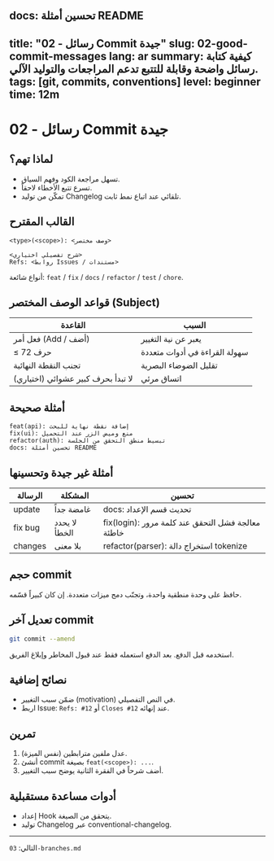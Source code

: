 docs: تحسين أمثلة README
---
title: "02 - رسائل Commit جيدة"
slug: 02-good-commit-messages
lang: ar
summary: كيفية كتابة رسائل واضحة وقابلة للتتبع تدعم المراجعات والتوليد الآلي.
tags: [git, commits, conventions]
level: beginner
time: 12m
---

# 02 - رسائل Commit جيدة

## لماذا تهم؟
- تسهل مراجعة الكود وفهم السياق.
- تسرع تتبع الأخطاء لاحقاً.
- تمكّن من توليد Changelog تلقائي عند اتباع نمط ثابت.

## القالب المقترح
```text
<type>(<scope>): <وصف مختصر>

<شرح تفصيلي اختياري>
Refs: <روابط Issues / مستندات>
```
أنواع شائعة: `feat` / `fix` / `docs` / `refactor` / `test` / `chore`.

## قواعد الوصف المختصر (Subject)
| القاعدة | السبب |
|---------|-------|
| فعل أمر (Add / أضف) | يعبر عن نية التغيير |
| ≤ 72 حرف | سهولة القراءة في أدوات متعددة |
| تجنب النقطة النهائية | تقليل الضوضاء البصرية |
| لا تبدأ بحرف كبير عشوائي (اختياري) | اتساق مرئي |

## أمثلة صحيحة
```text
feat(api): إضافة نقطة نهاية للبحث
fix(ui): منع وميض الزر عند التحميل
refactor(auth): تبسيط منطق التحقق من الجلسة
docs: تحسين أمثلة README
```

## أمثلة غير جيدة وتحسينها
| الرسالة | المشكلة | تحسين |
|---------|---------|--------|
| update | غامضة جداً | docs: تحديث قسم الإعداد |
| fix bug | لا يحدد الخطأ | fix(login): معالجة فشل التحقق عند كلمة مرور خاطئة |
| changes | بلا معنى | refactor(parser): استخراج دالة tokenize |

## حجم commit
حافظ على وحدة منطقية واحدة، وتجنّب دمج ميزات متعددة. إن كان كبيراً قسّمه.

## تعديل آخر commit
```bash
git commit --amend
```
استخدمه قبل الدفع. بعد الدفع استعمله فقط عند قبول المخاطر وإبلاغ الفريق.

## نصائح إضافية
- ضمّن سبب التغيير (motivation) في النص التفصيلي.
- اربط Issue: `Refs: #12` أو `Closes #12` عند إنهائه.

## تمرين
1. عدل ملفين مترابطين (نفس الميزة).
2. أنشئ commit بصيغة `feat(<scope>): ...`.
3. أضف شرحاً في الفقرة الثانية يوضح سبب التغيير.

## أدوات مساعدة مستقبلية
- إعداد Hook يتحقق من الصيغة.
- توليد Changelog عبر conventional-changelog.

---
التالي: `03-branches.md`
